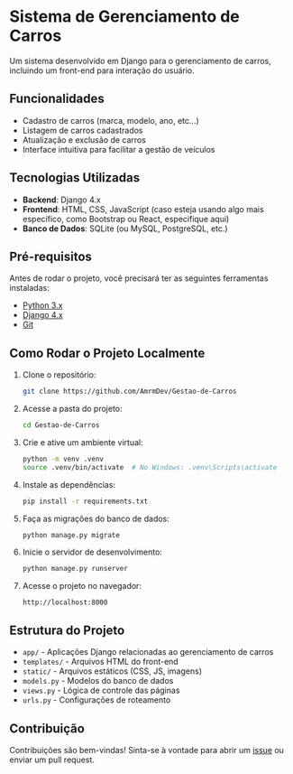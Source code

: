 # Sistema de Gerenciamento de Carros

Um sistema desenvolvido em Django para o gerenciamento de carros, incluindo um front-end para interação do usuário.

## Funcionalidades

- Cadastro de carros (marca, modelo, ano, etc...)
- Listagem de carros cadastrados
- Atualização e exclusão de carros
- Interface intuitiva para facilitar a gestão de veículos

## Tecnologias Utilizadas

- **Backend**: Django 4.x
- **Frontend**: HTML, CSS, JavaScript (caso esteja usando algo mais específico, como Bootstrap ou React, especifique aqui)
- **Banco de Dados**: SQLite (ou MySQL, PostgreSQL, etc.)


## Pré-requisitos

Antes de rodar o projeto, você precisará ter as seguintes ferramentas instaladas:

- [Python 3.x](https://www.python.org/downloads/)
- [Django 4.x](https://www.djangoproject.com/download/)
- [Git](https://git-scm.com/)

## Como Rodar o Projeto Localmente

1. Clone o repositório:
    ```bash
    git clone https://github.com/AmrmDev/Gestao-de-Carros
    ```
2. Acesse a pasta do projeto:
    ```bash
    cd Gestao-de-Carros
    ```
3. Crie e ative um ambiente virtual:
    ```bash
    python -m venv .venv
    source .venv/bin/activate  # No Windows: .venv\Scripts\activate
    ```
4. Instale as dependências:
    ```bash
    pip install -r requirements.txt
    ```
5. Faça as migrações do banco de dados:
    ```bash
    python manage.py migrate
    ```
6. Inicie o servidor de desenvolvimento:
    ```bash
    python manage.py runserver
    ```

7. Acesse o projeto no navegador:
    ```
    http://localhost:8000
    ```

## Estrutura do Projeto

- `app/` - Aplicações Django relacionadas ao gerenciamento de carros
- `templates/` - Arquivos HTML do front-end
- `static/` - Arquivos estáticos (CSS, JS, imagens)
- `models.py` - Modelos do banco de dados
- `views.py` - Lógica de controle das páginas
- `urls.py` - Configurações de roteamento

## Contribuição

Contribuições são bem-vindas! Sinta-se à vontade para abrir um [issue](https://github.com/usuario/nome-do-repositorio/issues) ou enviar um pull request.

